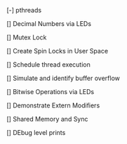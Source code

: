[-] pthreads

[] Decimal Numbers via LEDs

[] Mutex Lock

[] Create Spin Locks in User Space

[] Schedule thread execution

[] Simulate and identify buffer overflow

[] Bitwise Operations via LEDs

[] Demonstrate Extern Modifiers 

[] Shared Memory and Sync

[] DEbug level prints


